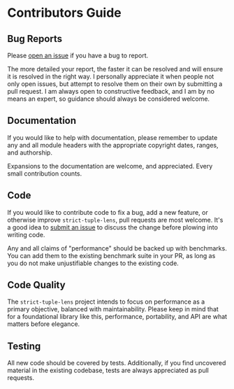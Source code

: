 # Contributors Guide

## Bug Reports

Please [open an issue](https://github.com/emilypi/strict-tuple-lens/issues/new) if you have a bug to report.

The more detailed your report, the faster it can be resolved and will ensure it
is resolved in the right way. I personally appreciate it when people not only open
issues, but attempt to resolve them on their own by submitting a pull request. I am
always open to constructive feedback, and I am by no means an expert, so guidance
should always be considered welcome.

## Documentation

If you would like to help with documentation, please remember to update any and
all module headers with the appropriate copyright dates, ranges, and authorship.

Expansions to the documentation are welcome, and appreciated. Every small
contribution counts.

## Code

If you would like to contribute code to fix a bug, add a new feature, or
otherwise improve `strict-tuple-lens`, pull requests are most welcome. It's a good idea to
[submit an issue](https://github.com/emilypi/strict-tuple-lens/issues/new) to
discuss the change before plowing into writing code.

Any and all claims of "performance" should be backed up with benchmarks. You can
add them to the existing benchmark suite in your PR, as long as you do not make
unjustifiable changes to the existing code.

## Code Quality

The `strict-tuple-lens` project intends to focus on performance as a primary objective,
balanced with maintainability. Please keep in mind that for a foundational
library like this, performance, portability, and API are what matters before
elegance.

## Testing

All new code should be covered by tests. Additionally, if you find uncovered material
in the existing codebase, tests are always appreciated as pull requests.
